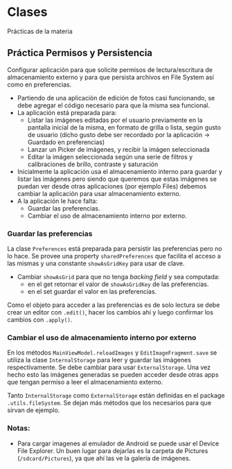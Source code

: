 # Clases
Prácticas de la materia

## Práctica Permisos y Persistencia

Configurar aplicación para que solicite permisos de lectura/escritura de almacenamiento externo y para que persista archivos en File System así como en preferencias.
* Partiendo de una aplicación de edición de fotos casi funcionando, se debe agregar el código necesario para que la misma sea funcional.
* La aplicación está preparada para:
  - Listar las imágenes editadas por el usuario previamente en la pantalla inicial de la misma, en formato de grilla o lista, según gusto de usuario (dicho gusto debe ser recordado por la aplicación -> Guardado en preferencias)
  - Lanzar un Picker de imágenes, y recibir la imágen seleccionada
  - Editar la imágen seleccionada según una serie de filtros y calibraciones de brillo, contraste y saturación
* Inicialmente la aplicación usa el almacenamiento interno para guardar y listar las imágenes pero siendo que queremos que estas imágenes se puedan ver desde otras aplicaciones (por ejemplo Files) debemos cambiar la aplicación para usar almacenamiento externo.
* A la aplicación le hace falta:
  - Guardar las preferencias.
  - Cambiar el uso de almacenamiento interno por externo.

### Guardar las preferencias
La clase `Preferences` está preparada para persistir las preferencias pero no lo hace. Se provee una property `sharedPreferences` que facilita el acceso a las mismas y una constante `showAsGridKey` para usar de clave.
* Cambiar `showAsGrid` para que no tenga _backing field_ y sea computada:
  - en el get retornar el valor de `showAsGridKey` de las preferencias.
  - en el set guardar el valor en las preferencias.

Como el objeto para acceder a las preferencias es de solo lectura se debe crear un editor con `.edit()`, hacer los cambios ahí y luego confirmar los cambios con `.apply()`.  

### Cambiar el uso de almacenamiento interno por externo

En los métodos `MainViewModel.reloadImages` y `EditImageFragment.save` se utiliza la clase `InternalStorage` para leer y guardar las imágenes respectivamente. Se debe cambiar para usar `ExternalStorage`. Una vez hecho esto las imágenes generadas se pueden acceder desde otras apps que tengan permiso a leer el almacenamiento externo.

Tanto `InternalStorage` como `ExternalStorage` están definidas en el package `.utils.fileSystem`. Se dejan más métodos que los necesarios para que sirvan de ejemplo.

### Notas:
- Para cargar imagenes al emulador de Android se puede usar el Device File Explorer. Un buen lugar para dejarlas es la carpeta de Pictures (`/sdcard/Pictures`), ya que ahí las ve la galería de imágenes.

